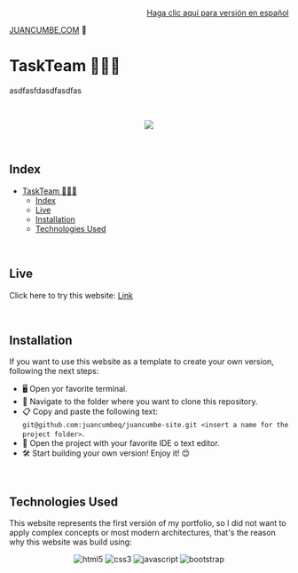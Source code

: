 <p align="right">
	<a href="README_ES.md">Haga clic aquí para versión en español</a>
</p>


[JUANCUMBE.COM](https://juancumbe.com) 🚀
# TaskTeam 👨🏽‍💻

asdfasfdasdfasdfas



<br>

<p align="center">
  <img src="https://img.shields.io/badge/Project%20Status-Finished-brightgreen"/>
</p>

<br>

## Index

- [TaskTeam 👨🏽‍💻](#taskteam-)
  - [Index](#index)
  - [Live](#live)
  - [Installation](#installation)
  - [Technologies Used](#technologies-used)

<br>

<a name="live"></a>

## Live

Click here to try this website: [Link](https://juancumbe.com)

<br>

<a name="installation"></a>

## Installation

If you want to use this website as a template to create your own version, following the next steps:

- 🖥️ Open yor favorite terminal.
- 📂 Navigate to the folder where you want to clone this repository.
- 📋 Copy and paste the following text: ```git@github.com:juancumbeq/juancumbe-site.git <insert a name for the project folder>```.
- 📝 Open the project with your favorite IDE o text editor.
- 🛠️ Start building your own version! Enjoy it! 😊

<br>

<a name="technologies-used"></a>

## Technologies Used

This website represents the first versión of my portfolio, so I did not want to apply complex concepts or most modern architectures, that's the reason why this website was build using:
<p align="center">
  <img src="https://img.shields.io/badge/html5-%2523?style=for-the-badge&logo=html5&logoColor=black&color=E9ECEF" alt="html5" class='lang'>
  <img src="https://img.shields.io/badge/css3-%2523?style=for-the-badge&logo=css3&logoColor=black&color=E9ECEF" alt="css3" class='lang'>
  <img src="https://img.shields.io/badge/javascript-%2523?style=for-the-badge&logo=javascript&logoColor=black&color=E9ECEF" alt="javascript" class='lang'>
  <img src="https://img.shields.io/badge/bootstrap-%2523?style=for-the-badge&logo=bootstrap&logoColor=black&color=E9ECEF" alt="bootstrap" class='lang'>
</p>

<a name="file-structure"></a>
<a name="screenshots"></a>
<a name="license"></a>
<a name="author"></a>